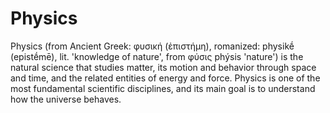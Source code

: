 # Physics

Physics (from Ancient Greek: φυσική (ἐπιστήμη), romanized: physikḗ (epistḗmē), lit. 'knowledge of nature', from φύσις phýsis 'nature') is the natural science that studies matter, its motion and behavior through space and time, and the related entities of energy and force. Physics is one of the most fundamental scientific disciplines, and its main goal is to understand how the universe behaves.
